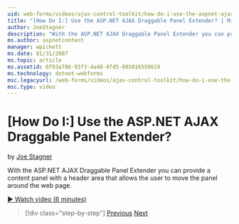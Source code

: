 ```yaml
---
uid: web-forms/videos/ajax-control-toolkit/how-do-i-use-the-aspnet-ajax-draggable-panel-extender
title: "[How Do I:] Use the ASP.NET AJAX Draggable Panel Extender? | Microsoft Docs"
author: JoeStagner
description: "With the ASP.NET AJAX Draggable Panel Extender you can provide a content panel with a header area that allows the user to move the panel around the web page."
ms.author: aspnetcontent
manager: wpickett
ms.date: 01/31/2007
ms.topic: article
ms.assetid: 6f93a786-93f3-4a48-8fd5-001016550619
ms.technology: dotnet-webforms
msc.legacyurl: /web-forms/videos/ajax-control-toolkit/how-do-i-use-the-aspnet-ajax-draggable-panel-extender
msc.type: video
---
```

[How Do I:] Use the ASP.NET AJAX Draggable Panel Extender?
====================
by [Joe Stagner](https://github.com/JoeStagner)

With the ASP.NET AJAX Draggable Panel Extender you can provide a content panel with a header area that allows the user to move the panel around the web page.

[&#9654; Watch video (6 minutes)](https://channel9.msdn.com/Blogs/ASP-NET-Site-Videos/how-do-i-use-the-aspnet-ajax-draggable-panel-extender)

> [!div class="step-by-step"]
> [Previous](how-do-i-use-the-aspnet-ajax-collapsable-panel-extender.md)
> [Next](how-do-i-use-the-aspnet-ajax-dynamicpopulate-extender.md)
